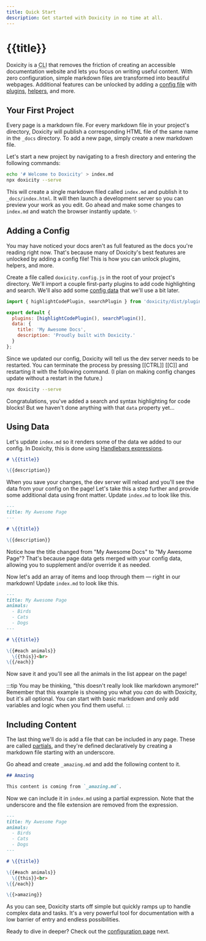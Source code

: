 ```yaml
---
title: Quick Start
description: Get started with Doxicity in no time at all.
---
```


# {{title}}

Doxicity is a <abbr title="Command Line Interface">CLI</abbr> that removes the friction of creating an accessible documentation website and lets you focus on writing useful content. With zero configuration, simple markdown files are transformed into beautiful webpages. Additional features can be unlocked by adding a [config file](/config/overview.html) with [plugins](/config/plugins.html), [helpers](/config/helpers.html), and more.

## Your First Project

Every page is a markdown file. For every markdown file in your project's directory, Doxicity will publish a corresponding HTML file of the same name in the `_docs` directory. To add a new page, simply create a new markdown file.

Let's start a new project by navigating to a fresh directory and entering the following commands:

```bash
echo '# Welcome to Doxicity' > index.md
npx doxicity --serve
```

This will create a single markdown filed called `index.md` and publish it to `_docs/index.html`. It will then launch a development server so you can preview your work as you edit. Go ahead and make some changes to `index.md` and watch the browser instantly update. ✨

## Adding a Config

You may have noticed your docs aren't as full featured as the docs you're reading right now. That's because many of Doxicity's best features are unlocked by adding a config file! This is how you can unlock plugins, helpers, and more.

Create a file called `doxicity.config.js` in the root of your project's directory. We'll import a couple first-party plugins to add code highlighting and search. We'll also add some [config data](/config/data.html) that we'll use a bit later.

```js
import { highlightCodePlugin, searchPlugin } from 'doxicity/dist/plugins.js';

export default {
  plugins: [highlightCodePlugin(), searchPlugin()],
  data: {
    title: 'My Awesome Docs',
    description: 'Proudly built with Doxicity.'
  }
};
```

Since we updated our config, Doxicity will tell us the dev server needs to be restarted. You can terminate the process by pressing [[CTRL]] [[C]] and restarting it with the following command. (I plan on making config changes update without a restart in the future.)

```bash
npx doxicity --serve
```

Congratulations, you've added a search and syntax highlighting for code blocks! But we haven't done anything with that `data` property yet...

## Using Data

Let's update `index.md` so it renders some of the data we added to our config. In Doxicity, this is done using [Handlebars expressions](https://handlebarsjs.com/guide/expressions.html#expressions).

```md
# \{{title}}

\{{description}}
```

When you save your changes, the dev server will reload and you'll see the data from your config on the page! Let's take this a step further and provide some additional data using front matter. Update `index.md` to look like this.

```md
---
title: My Awesome Page
---

# \{{title}}

\{{description}}
```

Notice how the title changed from "My Awesome Docs" to "My Awesome Page"? That's because page data gets merged with your config data, allowing you to supplement and/or override it as needed.

Now let's add an array of items and loop through them — right in our markdown! Update `index.md` to look like this.

```md
---
title: My Awesome Page
animals:
  - Birds
  - Cats
  - Dogs
---

# \{{title}}

\{{#each animals}}
  \{{this}}<br>
\{{/each}}
```

Now save it and you'll see all the animals in the list appear on the page!

:::tip
You may be thinking, "this doesn't really look like markdown anymore!" Remember that this example is showing you what you _can_ do with Doxicity, but it's all optional. You can start with basic markdown and only add variables and logic when you find them useful.
:::

## Including Content

The last thing we'll do is add a file that can be included in any page. These are called [partials](/config/partials.html), and they're defined declaratively by creating a markdown file starting with an underscore.

Go ahead and create `_amazing.md` and add the following content to it.

```md
## Amazing

This content is coming from `_amazing.md`.
```

Now we can include it in `index.md` using a partial expression. Note that the underscore and the file extension are removed from the expression.

```md
---
title: My Awesome Page
animals:
  - Birds
  - Cats
  - Dogs
---

# \{{title}}

\{{#each animals}}
  \{{this}}<br>
\{{/each}}

\{{>amazing}}
```

As you can see, Doxicity starts off simple but quickly ramps up to handle complex data and tasks. It's a very powerful tool for documentation with a low barrier of entry and endless possibilities.

Ready to dive in deeper? Check out the [configuration page](/config/overview.html) next.